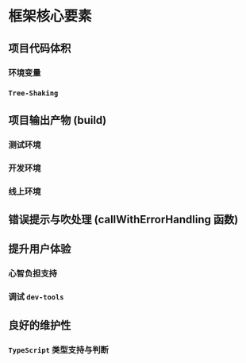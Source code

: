 # 框架核心要素



## 项目代码体积

### 环境变量



### `Tree-Shaking`



## 项目输出产物 (build)

### 测试环境

### 开发环境

### 线上环境



## 错误提示与吹处理 (callWithErrorHandling 函数)





## 提升用户体验

### 心智负担支持

### 调试 `dev-tools`



## 良好的维护性

### `TypeScript` 类型支持与判断

